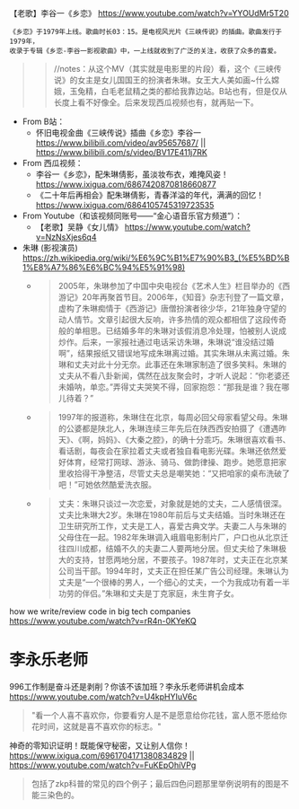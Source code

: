 
【老歌】李谷一《乡恋》 https://www.youtube.com/watch?v=YYOUdMr5T20
```console
《乡恋》于1979年上线。歌曲时长03：15。是电视风光片《三峡传说》的插曲。歌曲发行于1979年，
收录于专辑《乡恋-李谷一影视歌曲》中，一上线就收到了广泛的关注，收获了众多的喜爱。
```
>> //notes：从这个MV（其实就是电影里的片段）看，这个《三峡传说》的女主是女儿国国王的扮演者朱琳。女王大人美如画~什么嫦娥，玉兔精，白毛老鼠精之类的都给我靠边站。B站也有，但是仅从长度上看不好像全。后来发现西瓜视频也有，就再贴一下。
- From B站：
  * 怀旧电视金曲《三峡传说》插曲《乡恋》李谷一 https://www.bilibili.com/video/av95657687/ || https://www.bilibili.com/s/video/BV17E411j7RK
- From 西瓜视频：
  * 李谷一《乡恋》，配朱琳倩影，虽淡妆布衣，难掩风姿！ https://www.ixigua.com/6867420870818660877
  * 《二十年后再相会》配朱琳倩影，青春洋溢的年代，满满的回忆！ https://www.ixigua.com/6864105745319723535
- From Youtube（和该视频同账号——“金心语音乐官方频道”）：
  * 【老歌】吴静《女儿情》 https://www.youtube.com/watch?v=NzNsXjes6q4
- 朱琳 (影视演员) https://zh.wikipedia.org/wiki/%E6%9C%B1%E7%90%B3_(%E5%BD%B1%E8%A7%86%E6%BC%94%E5%91%98)
  * > 2005年，朱琳参加了中国中央电视台《艺术人生》栏目举办的《西游记》20年再聚首节目。2006年，《知音》杂志刊登了一篇文章，虚构了朱琳痴情于《西游记》唐僧扮演者徐少华，21年独身守望的动人情节。文章引起很大反响，许多热情的观众都相信了这段传奇般的单相思。已结婚多年的朱琳对该假消息冷处理，怕被别人说成炒作。后来，一家报社通过电话采访朱琳，朱琳说“谁没结过婚啊”，结果报纸又错误地写成朱琳离过婚。其实朱琳从未离过婚。朱琳和丈夫对此十分无奈。此事还在朱琳家制造了很多笑料。朱琳的丈夫从不看八卦新闻，偶然在战友聚会时，才听人说起：“你老婆还未婚呐，单恋。”弄得丈夫哭笑不得，回家抱怨：“那我是谁？我在哪儿待着？”
  * > 1997年的报道称，朱琳住在北京，每周必回父母家看望父母。朱琳的公婆都是陕北人，朱琳连续三年先后在陕西西安拍摄了《遭遇昨天》、《啊，妈妈》、《大秦之腔》，的确十分乖巧。朱琳很喜欢看书、看话剧，每夜会在家拉着丈夫或者独自看电影光碟。朱琳还依然爱好体育，经常打网球、游泳、骑马、做韵律操、跑步。她愿意把家里收拾得干净整洁，尽管丈夫总是嘲笑她：“又把咱家的桌布洗破了吧！”可她依然酷爱洗衣服。
  * > 丈夫：朱琳只谈过一次恋爱，对象就是她的丈夫，二人感情很深。丈夫比朱琳大2岁。朱琳在1980年前后与丈夫结婚。当时朱琳还在卫生研究所工作，丈夫是工人，喜爱古典文学。夫妻二人与朱琳的父母住在一起。1982年朱琳调入峨眉电影制片厂，户口也从北京迁往四川成都，结婚不久的夫妻二人要两地分居。但丈夫给了朱琳极大的支持，甘愿两地分居，不要孩子。1987年时，丈夫正在北京某公司当干部。1994年时，丈夫正在担任某广告公司经理。朱琳认为丈夫是“一个很棒的男人，一个细心的丈夫，一个为我成功有着一半功劳的伴侣。”朱琳和丈夫是丁克家庭，未生育子女。

how we write/review code in big tech companies https://www.youtube.com/watch?v=rR4n-0KYeKQ

# 李永乐老师

996工作制是奋斗还是剥削？你该不该加班？李永乐老师讲机会成本 https://www.youtube.com/watch?v=U4kpHYIuV6c
> "看一个人喜不喜欢你，你要看穷人是不是愿意给你花钱，富人愿不愿给你花时间，这就是喜不喜欢你的标志。"

神奇的零知识证明！既能保守秘密，又让别人信你！ https://www.ixigua.com/6961704171380834829 || https://www.youtube.com/watch?v=FuKEpOhiVPg
> 包括了zkp科普的常见的四个例子；最后四色问题那里举例说明有的图是不能三染色的。
